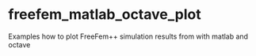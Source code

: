 # freefem_matlab_octave_plot
Examples how to plot FreeFem++ simulation results from with matlab and octave
